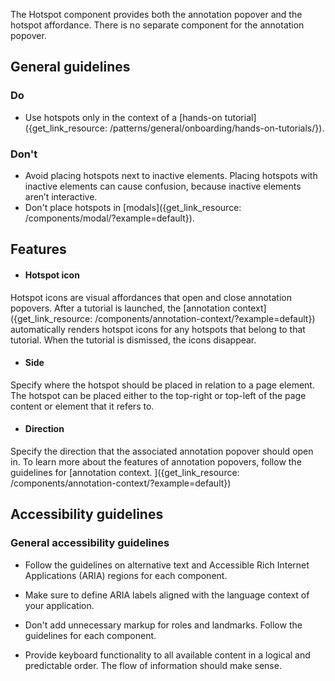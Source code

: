 The Hotspot component provides both the annotation popover and the hotspot affordance. There is no separate component for the annotation popover.

## General guidelines

### Do

  * Use hotspots only in the context of a [hands-on tutorial]({get_link_resource: /patterns/general/onboarding/hands-on-tutorials/}).



### Don't

  * Avoid placing hotspots next to inactive elements. Placing hotspots with inactive elements can cause confusion, because inactive elements aren’t interactive. 
  * Don't place hotspots in [modals]({get_link_resource: /components/modal/?example=default}).



## Features

  * #### Hotspot icon 

Hotspot icons are visual affordances that open and close annotation popovers. After a tutorial is launched, the [annotation context]({get_link_resource: /components/annotation-context/?example=default}) automatically renders hotspot icons for any hotspots that belong to that tutorial. When the tutorial is dismissed, the icons disappear.

  * #### Side

Specify where the hotspot should be placed in relation to a page element. The hotspot can be placed either to the top-right or top-left of the page content or element that it refers to. 

  * #### Direction

Specify the direction that the associated annotation popover should open in. To learn more about the features of annotation popovers, follow the guidelines for [annotation context. ]({get_link_resource: /components/annotation-context/?example=default})




## Accessibility guidelines

### General accessibility guidelines

  * Follow the guidelines on alternative text and Accessible Rich Internet Applications (ARIA) regions for each component.

  * Make sure to define ARIA labels aligned with the language context of your application.

  * Don't add unnecessary markup for roles and landmarks. Follow the guidelines for each component.

  * Provide keyboard functionality to all available content in a logical and predictable order. The flow of information should make sense.



